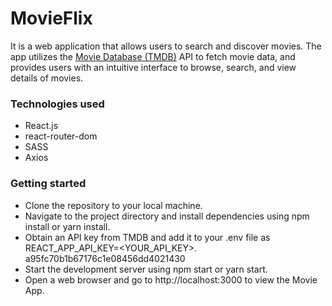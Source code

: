 # MovieFlix

It is a web application that allows users to search and discover movies. The app utilizes the [Movie Database (TMDB)](https://www.themoviedb.org/) API to fetch movie data, and provides users with an intuitive interface to browse, search, and view details of movies.

### Technologies used

- React.js
- react-router-dom
- SASS
- Axios

### Getting started

- Clone the repository to your local machine.
- Navigate to the project directory and install dependencies using npm install or yarn install.
- Obtain an API key from TMDB and add it to your .env file as REACT_APP_API_KEY=<YOUR_API_KEY>. a95fc70b1b67176c1e08456dd4021430
- Start the development server using npm start or yarn start.
- Open a web browser and go to http://localhost:3000 to view the Movie App.
